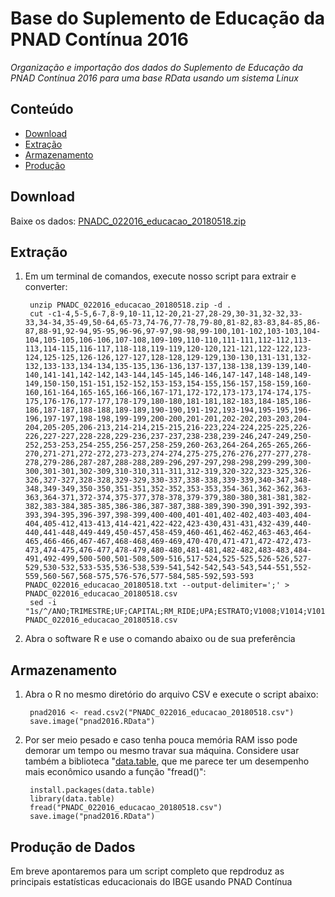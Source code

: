 Base do Suplemento de Educação da PNAD Contínua 2016
========

_Organização e importação dos dados do Suplemento de Educação da PNAD Contínua 2016 para uma base RData usando um sistema Linux_

## Conteúdo

- [Download](#download)
- [Extração](#extração)
- [Armazenamento](#armazenamento)
- [Produção](#produção)

## Download

Baixe os dados: <a href="http://servicodados.ibge.gov.br/Download/Download.ashx?u=ftp.ibge.gov.br/Trabalho_e_Rendimento/Pesquisa_Nacional_por_Amostra_de_Domicilios_continua/Trimestral/Microdados/2016/Suplementos/Dados/PNADC_022016_educacao_20180518.zip" target="_blank">PNADC_022016_educacao_20180518.zip</a>

## Extração

1. Em um terminal de comandos, execute nosso script para extrair e converter:

        unzip PNADC_022016_educacao_20180518.zip -d . 
        cut -c1-4,5-5,6-7,8-9,10-11,12-20,21-27,28-29,30-31,32-32,33-33,34-34,35-49,50-64,65-73,74-76,77-78,79-80,81-82,83-83,84-85,86-87,88-91,92-94,95-95,96-96,97-97,98-98,99-100,101-102,103-103,104-104,105-105,106-106,107-108,109-109,110-110,111-111,112-112,113-113,114-115,116-117,118-118,119-119,120-120,121-121,122-122,123-124,125-125,126-126,127-127,128-128,129-129,130-130,131-131,132-132,133-133,134-134,135-135,136-136,137-137,138-138,139-139,140-140,141-141,142-142,143-144,145-145,146-146,147-147,148-148,149-149,150-150,151-151,152-152,153-153,154-155,156-157,158-159,160-160,161-164,165-165,166-166,167-171,172-172,173-173,174-174,175-175,176-176,177-177,178-179,180-180,181-181,182-183,184-185,186-186,187-187,188-188,189-189,190-190,191-192,193-194,195-195,196-196,197-197,198-198,199-199,200-200,201-201,202-202,203-203,204-204,205-205,206-213,214-214,215-215,216-223,224-224,225-225,226-226,227-227,228-228,229-236,237-237,238-238,239-246,247-249,250-252,253-253,254-255,256-257,258-259,260-263,264-264,265-265,266-270,271-271,272-272,273-273,274-274,275-275,276-276,277-277,278-278,279-286,287-287,288-288,289-296,297-297,298-298,299-299,300-300,301-301,302-309,310-310,311-311,312-319,320-322,323-325,326-326,327-327,328-328,329-329,330-337,338-338,339-339,340-347,348-348,349-349,350-350,351-351,352-352,353-353,354-361,362-362,363-363,364-371,372-374,375-377,378-378,379-379,380-380,381-381,382-382,383-384,385-385,386-386,387-387,388-389,390-390,391-392,393-393,394-395,396-397,398-399,400-400,401-401,402-402,403-403,404-404,405-412,413-413,414-421,422-422,423-430,431-431,432-439,440-440,441-448,449-449,450-457,458-459,460-461,462-462,463-463,464-465,466-466,467-467,468-468,469-469,470-470,471-471,472-472,473-473,474-475,476-477,478-479,480-480,481-481,482-482,483-483,484-491,492-499,500-500,501-508,509-516,517-524,525-525,526-526,527-529,530-532,533-535,536-538,539-541,542-542,543-543,544-551,552-559,560-567,568-575,576-576,577-584,585-592,593-593 PNADC_022016_educacao_20180518.txt --output-delimiter=';' > PNADC_022016_educacao_20180518.csv
        sed -i "1s/^/ANO;TRIMESTRE;UF;CAPITAL;RM_RIDE;UPA;ESTRATO;V1008;V1014;V1016;V1022;V1023;V1027;V1028;V1029;POSEST;V2001;V2003;V2005;V2007;V2008;V20081;V20082;V2009;V2010;V3001;V3002;V3002A;V3003;V3003A;V3004;V3004A;V3005;V3005A;V3006;V3006A;V3006B;V3006C;V3007;V3008;V3009;V3009A;V3010;V3011;V3010A;V3011A;V3012;V3013;V3013A;V3013B;V3014;V3017;V3018;V3019;V3020;V3021;V3022;V3023;V3024;V3025;V3026;V3028;V3029;V3030;V3032;V3033;V3034;V4001;V4002;V4003;V4004;V4005;V4006;V4006A;V4007;V4008;V40081;V40082;V40083;V4009;V4010;V4012;V40121;V4013;V40132;V40132A;V4014;V4015;V40151;V401511;V401512;V4016;V40161;V40162;V40163;V4017;V40171;V401711;V4018;V40181;V40182;V40183;V4019;V4024;V4025;V4026;V4027;V4028;V4029;V4032;V4033;V40331;V403311;V403312;V40332;V403321;V403322;V40333;V403331;V4034;V40341;V403411;V403412;V40342;V403421;V403422;V4039;V4039C;V4040;V40401;V40402;V40403;V4041;V4043;V40431;V4044;V4045;V4046;V4047;V4048;V4049;V4050;V40501;V405011;V405012;V40502;V405021;V405022;V40503;V405031;V4051;V40511;V405111;V405112;V40512;V405121;V405122;V4056;V4056C;V4057;V4058;V40581;V405811;V405812;V40582;V405821;V405822;V40583;V405831;V40584;V4059;V40591;V405911;V405912;V40592;V405921;V405922;V4062;V4062C;V4063;V4063A;V4064;V4064A;V4071;V4072;V4072A;V4073;V4074;V4074A;V4075A;V4075A1;V4076;V40761;V40762;V40763;V4077;V4078;V4078A;V4082;VI5001A;VI5001A2;VI5002A;VI5002A2;VI5003A;VI5003A2;VI5004A;VI5004A2;VI5006A;VI5006A2;VI5007A;VI5007A2;VD2002;VD2003;VD2004;VD3004;VD3005;VD3006;VD4001;VD4002;VD4003;VD4004;VD4005;VD4007;VD4008;VD4009;VD4010;VD4011;VD4012;VD4013;VD4014;VD4015;VD4016;VD4017;VD4018;VD4019;VD4020;VDI4022;VD4023;VD4030;VD4031;VD4032;VD4033;VD4034;VD4035;VD4036;VD4037;VDI4047;VDI4048;VDI5001;VDI5002;VDI5003;VDI5004;VDI5005;VDI5006\n/" PNADC_022016_educacao_20180518.csv

2. Abra o software R e use o comando abaixo ou de sua preferência

## Armazenamento

1. Abra o R no mesmo diretório do arquivo CSV e execute o script abaixo:

        pnad2016 <- read.csv2("PNADC_022016_educacao_20180518.csv")
        save.image("pnad2016.RData")

2. Por ser meio pesado e caso tenha pouca memória RAM isso pode demorar um tempo ou mesmo travar sua máquina. Considere usar também a biblioteca "<a href="https://www.rdocumentation.org/packages/data.table/" target="_blank">data.table</a>, que me parece ter um desempenho mais econômico usando a função "fread()":

        install.packages(data.table)
        library(data.table)
        fread("PNADC_022016_educacao_20180518.csv")
        save.image("pnad2016.RData")
## Produção de Dados

Em breve apontaremos para um script completo que repdroduz as principais estatísticas educacionais do IBGE usando PNAD Contínua
